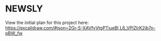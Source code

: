 # NEWSLY

View the initial plan for this project here:<br/>
https://excalidraw.com/#json=2Gr-S-XAVfyVtgPTiueBI,L6_VPlZIrK2ib7n-pBW_fw